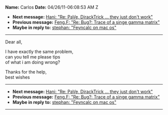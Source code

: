 **Name:** Carlos
**Date:** 04/26/11-06:08:53 AM Z

  - **Next message:** [Hani: "Re: PaVe, DirackTrick ... they just don't
    work"](0631.html)
  - **Previous message:** [Feng.F: "Re: Bug?: Trace of a singe gamma
    matrix"](0629.html)
  - **Maybe in reply to:** [stephan: "Feyncalc on mac os"](0474.html)

-----

Dear all,  

I have exactly the same problem,  
can you tell me please tips  
of what i am doing wrong?  

Thanks for the help,  
best wishes  

-----

  - **Next message:** [Hani: "Re: PaVe, DirackTrick ... they just don't
    work"](0631.html)
  - **Previous message:** [Feng.F: "Re: Bug?: Trace of a singe gamma
    matrix"](0629.html)
  - **Maybe in reply to:** [stephan: "Feyncalc on mac os"](0474.html)

-----

